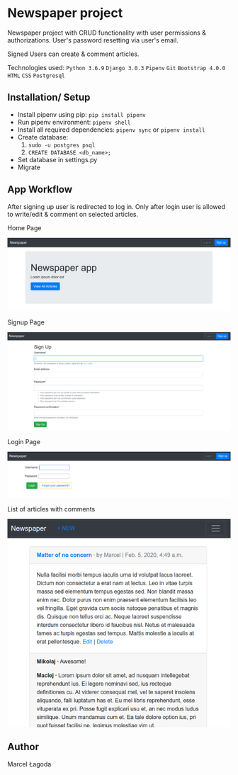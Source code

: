 # Newspaper project

Newspaper project with CRUD functionality with user permissions & authorizations.
User's password resetting via user's email.

Signed Users can create & comment articles. 

Technologies used:
`Python 3.6.9`
`Django 3.0.3`
`Pipenv`
`Git`
`Bootstrap 4.0.0`
`HTML`
`CSS`
`Postgresql`

## Installation/ Setup

* Install pipenv using pip: `pip install pipenv`
* Run pipenv environment: `pipenv shell`
* Install all required dependencies: `pipenv sync` or `pipenv install`
* Create database: 
  1. `sudo -u postgres psql`
  2.  `CREATE DATABASE <db_name>;`
* Set database in settings.py
* Migrate

## App Workflow

After signing up user is redirected to log in. Only after login user is allowed to write/edit & comment on selected articles.

Home Page

![Welcome Page](screenshots/homePage.png)

Signup Page

![Signup Page](screenshots/signup.png)

Login Page

![Login Page](screenshots/login.png)

List of articles with comments

![List of articels](screenshots/articles_comments_list.png)

## Author

Marcel Łagoda
